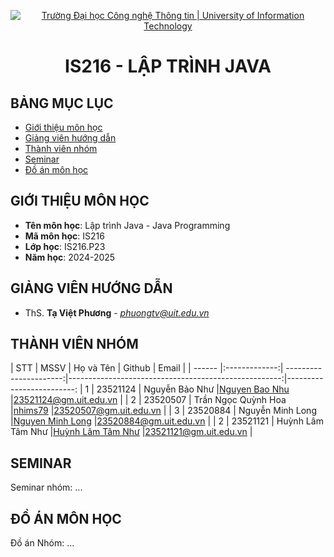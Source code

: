 <p align="center">
  <a href="https://www.uit.edu.vn/" title="Trường Đại học Công nghệ Thông tin" style="border: 5;">
    <img src="https://i.imgur.com/WmMnSRt.png" alt="Trường Đại học Công nghệ Thông tin | University of Information Technology">
  </a>
</p>

<!-- Title -->
<h1 align="center"><b>IS216 - LẬP TRÌNH JAVA</b></h1>



## BẢNG MỤC LỤC
* [ Giới thiệu môn học](#gioithieumonhoc)
* [ Giảng viên hướng dẫn](#giangvien)
* [ Thành viên nhóm](#thanhvien)
* [ Seminar](#seminar)
* [ Đồ án môn học](#doan)


## GIỚI THIỆU MÔN HỌC
<a name="gioithieumonhoc"></a>
* **Tên môn học**: Lập trình Java - Java Programming
* **Mã môn học**: IS216
* **Lớp học**: IS216.P23
* **Năm học**: 2024-2025


## GIẢNG VIÊN HƯỚNG DẪN
<a name="giangvien"></a>
* ThS. **Tạ Việt Phương** - *phuongtv@uit.edu.vn*


## THÀNH VIÊN NHÓM
<a name="thanhvien"></a>
| STT    | MSSV          | Họ và Tên              | Github                                               | Email                   |
| ------ |:-------------:| ----------------------:|-----------------------------------------------------:|-------------------------:
| 1      | 23521124      | Nguyễn Bảo Như     |[Nguyen Bao Nhu](https://github.com/ray1130)            |23521124@gm.uit.edu.vn   |
| 2      | 23520507      | Trần Ngọc Quỳnh Hoa        |[nhims79](https://github.com/nhims79)     |23520507@gm.uit.edu.vn   |
| 3      | 23520884    | Nguyễn Minh Long      |[Nguyen Minh Long](https://github.com/oolongc2)               |23520884@gm.uit.edu.vn   |
| 2      | 23521121      | Huỳnh Lâm Tâm Như   |[Huỳnh Lâm Tâm Như](https://github.com/NhuHuynh-252)          |23521121@gm.uit.edu.vn   |


## SEMINAR
<a name="seminar"></a>
Seminar nhóm: ...


## ĐỒ ÁN MÔN HỌC
<a name="doan"></a>
Đồ án Nhóm: ...
